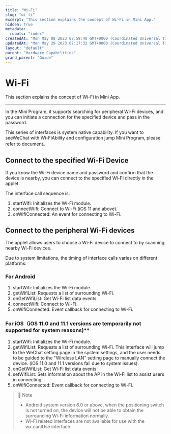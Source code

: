 ```yaml
---
title: "Wi-Fi"
slug: "wi-fi"
excerpt: "This section explains the concept of Wi-Fi in Mini App."
hidden: true
metadata: 
  robots: "index"
createdAt: "Mon May 08 2023 07:59:40 GMT+0000 (Coordinated Universal Time)"
updatedAt: "Mon May 29 2023 07:17:32 GMT+0000 (Coordinated Universal Time)"
layout: "default"
parent: "Hardware Capabilities"
grand_parent: "Guide"
---
```

# Wi-Fi 
This section explains the concept of Wi-Fi in Mini App.

***

In the Mini Program, it supports searching for peripheral Wi-Fi devices, and you can initiate a connection for the specified device and pass in the password.

This series of interfaces is system native capability. If you want to seeWeChat with Wi-FiAbility and configuration jump Mini Program, please refer to document。

## Connect to the specified Wi-Fi Device

If you know the Wi-Fi device name and password and confirm that the device is nearby, you can connect to the specified Wi-Fi directly in the applet.

The interface call sequence is:

1. startWifi: Initializes the Wi-Fi module.
2. connectWifi: Connect to Wi-Fi (iOS 11 and above).
3. onWifiConnected: An event for connecting to Wi-Fi.

## Connect to the peripheral Wi-Fi devices

The applet allows users to choose a Wi-Fi device to connect to by scanning nearby Wi-Fi devices.

Due to system limitations, the timing of interface calls varies on different platforms:

### For Android

1. startWifi: Initializes the Wi-Fi module.
2. getWifiList: Requests a list of surrounding Wi-Fi.
3. onGetWifiList: Get Wi-Fi list data events.
4. connectWifi: Connect to Wi-Fi.
5. onWifiConnected: Event callback for connecting to Wi-Fi.

### For iOS（iOS 11.0 and 11.1 versions are temporarily not supported for system reasons)\*\*

1. startWifi: Initializes the Wi-Fi module.
2. getWifiList: Requests a list of surrounding Wi-Fi. This interface will jump to the WeChat setting page in the system settings, and the user needs to be guided to the "Wireless LAN" setting page to manually connect the device. (iOS 11.0 and 11.1 versions fail due to system issues).
3. onGetWifiList: Get Wi-Fi list data events.
4. setWifiList: Sets information about the AP in the Wi-Fi list to assist users in connecting.
5. onWifiConnected: Event callback for connecting to Wi-Fi.

> 📘 Note
> 
> - Android system version 6.0 or above, when the positioning switch is not turned on, the device will not be able to obtain the surrounding Wi-Fi information normally.
> - Wi-Fi related interfaces are not available for use with the wx.canIUse interface.
